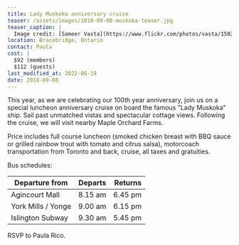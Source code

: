 ```yaml
---
title: Lady Muskoka anniversary cruise
teaser: /assets/images/2018-09-08-muskoka-teaser.jpg
teaser_caption: |
  Image credit: [Sameer Vasta](https://www.flickr.com/photos/vasta/15022729431/)
location: Bracebridge, Ontario
contact: Paula
cost: |
  $92 (members)
  $112 (guests)
last_modified_at: 2022-06-19
date: 2018-09-08
---
```


This year, as we are celebrating our 100th year anniversary, join us on a
special luncheon anniversary cruise on board the famous "Lady Muskoka" ship.
Sail past unmatched vistas and spectacular cottage views. Following the cruise,
we will visit nearby Maple Orchard Farms.

Price includes full course luncheon (smoked chicken breast with BBQ sauce or
grilled rainbow trout with tomato and citrus salsa), motorcoach transportation
from Toronto and back, cruise, all taxes and gratuities.

Bus schedules:

| Departure from     | Departs | Returns |
| ------------------ | ------: | ------: |
| Agincourt Mall     | 8.15 am | 6.45 pm |
| York Mills / Yonge | 9.00 am | 6.15 pm |
| Islington Subway   | 9.30 am | 5.45 pm |

RSVP to Paula Rico.
